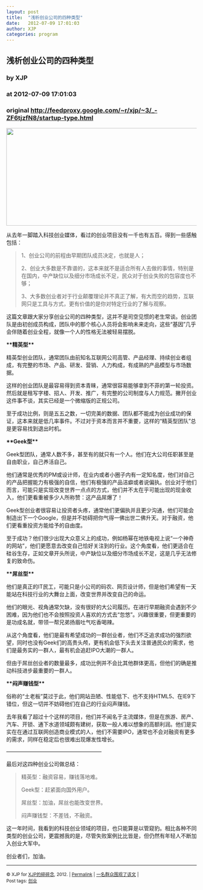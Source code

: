 ```yaml
---
layout: post
title:  "浅析创业公司的四种类型"
date:   2012-07-09 17:01:03
author: XJP
categories: program
---
```


## 浅析创业公司的四种类型
### by XJP
### at 2012-07-09 17:01:03
### original <http://feedproxy.google.com/~r/xjp/~3/_-ZF6tjzfN8/startup-type.html>

<p><img title="浅析创业公司的四种类型" src="http://ww4.sinaimg.cn/large/a74eed94jw1duqp3t51dij.jpg" alt="" width="548" height="258"></p>
<p>从去年一脚踏入科技创业媒体，看过的创业项目没有一千也有五百。得到一些感触包括：</p>
<blockquote><p>1、创业公司的前程由早期团队成员决定，也就是人；</p>
<p>2、创业大多数是不靠谱的，这本来就不是适合所有人去做的事情，特别是在国内，中产缺位以及细分市场成长不足，民众对于创业失败的包容度也不够；</p>
<p>3、大多数创业者对于行业颠覆理论并不真正了解，有大而空的趋势，互联网只是工具与方式，更有价值的是你对特定行业的了解与观察。</p></blockquote>
<p>这篇文章跟大家分享创业公司的四种类型，这并不是司空见惯的老生常谈。创业团队是由初创成员构成，团队中的那个核心人员将会影响未来走向，这些“基因”几乎会伴随着创业全程，就像一个人的性格无法被轻易摆脱。<span></span></p>
<p><strong>**精英型**</strong></p>
<p>精英型创业团队，通常团队由前知名互联网公司高管、产品经理、持续创业者组成，有完整的市场、产品、研发、营销、人力构成，有成熟的产品模型与市场数据。</p>
<p>这样的创业团队是最容易得到资本青睐，通常很容易能够拿到不菲的第一轮投资。然后就是租写字楼、招人、开发、推广，有完整的公司制度与人力规范。撇开创业这件事不谈，其实已经是一个微缩版的正规公司。</p>
<p>至于成功比例，则是五五之数，一切完美的数据、团队都不能成为创业成功的保证，这本来就是低几率事件。不过对于资本而言并不重要，这样的“精英型团队”总是更容易找到退出时机。</p>
<p><strong>**Geek型**</strong></p>
<p>Geek型团队，通常人数不多，甚至有的就只有一个人。他们在大公司任职甚至是自由职业，自己养活自己。</p>
<p>他们通常是优秀的PM或设计师，在业内或者小圈子内有一定知名度，他们对自己的产品把握能力有极强的自信，他们有极强的产品洁癖或者说偏执。创业对于他们而言，可能只是实现改变世界一点点的方式，他们并不太在乎可能出现的现金收入，他们更看重被多少人所称赞：这产品屌爆了！</p>
<p>Geek型创业者很容易让投资者头疼，通常他们更偏执并且更少沟通，他们可能会制造出下一个Google，但是并不妨碍把你气得一佛出世二佛升天。对于融资，他们更看重投资方能给予的自由度。</p>
<p>至于成功？他们很少出现大众意义上的成功，例如杨幂在地铁电视上说“一个神奇的网站”，他们更愿意去改变自己恰好关注到的行业。这个角度看，他们更适合在硅谷生存，正如文章开头所说，中产缺位以及细分市场成长不足，这是几乎无法修复的致命伤。</p>
<p><strong>**屌丝型**</strong></p>
<p>他们是真正的IT民工，可能只是小公司的码农、网页设计师，但是他们希望有一天能站在科技行业的大舞台上面，改变世界并改变自己的命运。</p>
<p>他们的眼光、视角通常欠缺，没有很好的大公司履历。在进行早期融资会遇到不少困难，因为他们也不会按照投资人喜欢的方式去“忽悠”。兴趣很重要，但更重要的是功成名就，带领一帮兄弟扬眉吐气吃香喝辣。</p>
<p>从这个角度看，他们是最有希望成功的一群创业者，他们不乏追求成功的强烈欲望，同时也没有Geek们的高贵头颅，更有机会低下头去关注普通民众的需求，他们是最务实的一群人，最有机会追赶IPO大潮的一群人。</p>
<p>但由于屌丝创业者的数量最多，成功比例并不会比其他群体更高，但他们的确是推动科技进步最重要的一群人。</p>
<p><strong>**闷声赚钱型**</strong></p>
<p>俗称的“土老板”莫过于此，他们网站丑陋、性能低下、也不支持HTML5、在IE9下错位，但这一切并不妨碍他们在自己的行业闷声赚钱。</p>
<p>去年我看了超过十个这样的项目，他们并不闻名于主流媒体，但是在旅游、房产、汽车、开锁、通下水道领域颇有建树，获取一般人难以想象的高额利润。他们是实实在在通过互联网创造商业模式的人，他们不需要IPO，通常也不会对融资有更多的需求，同样在稳定后也很难出现爆发性增长。</p>
<p>——————————————————</p>
<p>最后对这四种创业公司做总结：</p>
<blockquote><p>精英型：融资容易，赚钱落地难。</p>
<p>Geek型：赶紧面向国外用户。</p>
<p>屌丝型：加油，屌丝也能改变世界。</p>
<p>闷声赚钱型：不差钱，不融资。</p></blockquote>
<p>这一年时间，我看到的科技创业领域的项目，也只能算是以管窥豹。相比各种不同类型的创业公司，更震撼我的是，尽管失败案例比比皆是，但仍然有年轻人不断加入创业大军中。</p>
<p>创业者们，加油。</p>
<hr>
<p><small>© XJP for <a href="http://www.xjp.cc">XJP的碎碎念</a>, 2012. |
<a href="http://www.xjp.cc/2012-log/07/startup-type.html">Permalink</a> |
<a href="http://www.xjp.cc/2012-log/07/startup-type.html#comments">一名群众围观了该文</a> |
<br>
Post tags: <a href="http://www.xjp.cc/tag/%e5%88%9b%e4%b8%9a" rel="tag">创业</a><br>
</small></p><img src="http://feeds.feedburner.com/~r/xjp/~4/_-ZF6tjzfN8" height="1" width="1">
